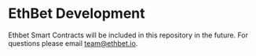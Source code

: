 # EthBet Development

Ethbet Smart Contracts will be included in this repository in the future. For questions please email team@ethbet.io.
